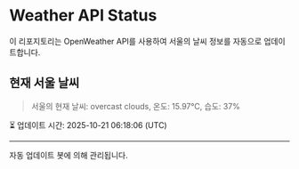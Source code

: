 
# Weather API Status

이 리포지토리는 OpenWeather API를 사용하여 서울의 날씨 정보를 자동으로 업데이트합니다.

## 현재 서울 날씨
> 서울의 현재 날씨: overcast clouds, 온도: 15.97°C, 습도: 37%

⏳ 업데이트 시간: 2025-10-21 06:18:06 (UTC)

---
자동 업데이트 봇에 의해 관리됩니다.
